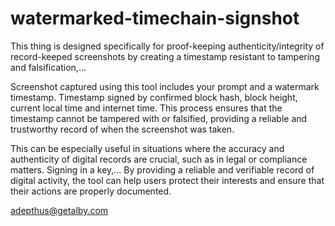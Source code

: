 # watermarked-timechain-signshot


This thing is designed specifically for proof-keeping authenticity/integrity of record-keeped screenshots by creating a timestamp resistant to tampering and falsification,...

Screenshot captured using this tool includes your prompt and a watermark timestamp. Timestamp signed by confirmed block hash, block height, current local time and internet time. 
This process ensures that the timestamp cannot be tampered with or falsified, providing a reliable and trustworthy record of when the screenshot was taken. 

This can be especially useful in situations where the accuracy and authenticity of digital records are crucial, such as in legal or compliance matters. Signing in a key,...
By providing a reliable and verifiable record of digital activity, the tool can help users protect their interests and ensure that their actions are properly documented.

adepthus@getalby.com
